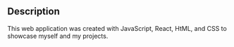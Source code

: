 ## Description
This web application was created with JavaScript, React, HtML, and CSS to showcase myself and my projects. 

